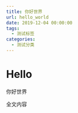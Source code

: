 ```yaml
---
title: 你好世界
url: hello_world
date: 2019-12-04 00:00:00
tags:
  - 测试标签
categories:
  - 测试分类
---
```


# Hello
你好世界

<!-- more -->

全文内容
